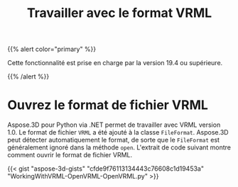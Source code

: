 ﻿---
title: Travailler avec le format VRML
type: docs
weight: 120
url: /fr/python-net/working-with-vrml-format/
description: Aspose.3D pour Python via .NET permet de travailler avec VRML version 1.0. Le format de fichier VRML a été ajouté à la classe FileFormat. Aspose.3D peut détecter automatiquement le format, de sorte que le FileFormat est généralement ignoré dans la méthode Open. L'extrait de code suivant montre comment ouvrir le format de fichier VRML.
---
{{% alert color="primary" %}} 

Cette fonctionnalité est prise en charge par la version 19.4 ou supérieure.

{{% /alert %}} 
# **Ouvrez le format de fichier VRML**
Aspose.3D pour Python via .NET permet de travailler avec VRML version 1.0. Le format de fichier `VRML` a été ajouté à la classe `FileFormat`. Aspose.3D peut détecter automatiquement le format, de sorte que le `FileFormat` est généralement ignoré dans la méthode `open`. L'extrait de code suivant montre comment ouvrir le format de fichier VRML.

{{< gist "aspose-3d-gists" "cfde9f76113134443c76608c1d19453a" "WorkingWithVRML-OpenVRML-OpenVRML.py" >}}
